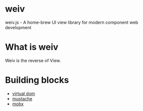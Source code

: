 # weiv
weiv.js - A home-brew UI view library for modern component web development

# What is weiv

Weiv is the reverse of View.

# Building blocks

- [virtual dom](https://github.com/Matt-Esch/virtual-dom)
- [mustache](https://github.com/janl/mustache.js)
- [mobx](https://github.com/mobxjs/mobx)

